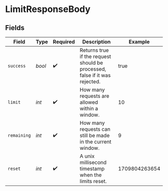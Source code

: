 # LimitResponseBody


## Fields

| Field                                                                      | Type                                                                       | Required                                                                   | Description                                                                | Example                                                                    |
| -------------------------------------------------------------------------- | -------------------------------------------------------------------------- | -------------------------------------------------------------------------- | -------------------------------------------------------------------------- | -------------------------------------------------------------------------- |
| `success`                                                                  | *bool*                                                                     | :heavy_check_mark:                                                         | Returns true if the request should be processed, false if it was rejected. | true                                                                       |
| `limit`                                                                    | *int*                                                                      | :heavy_check_mark:                                                         | How many requests are allowed within a window.                             | 10                                                                         |
| `remaining`                                                                | *int*                                                                      | :heavy_check_mark:                                                         | How many requests can still be made in the current window.                 | 9                                                                          |
| `reset`                                                                    | *int*                                                                      | :heavy_check_mark:                                                         | A unix millisecond timestamp when the limits reset.                        | 1709804263654                                                              |